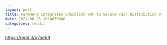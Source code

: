 ```yaml
--- 
layout: post 
title: FarmHero Integrates Chainlink VRF to Secure Fair Distribution of Rare NFTs 
date: 2021-06-25 1624630040 
categories: reddit 
--- 
```

https://redd.it/o7oeb9